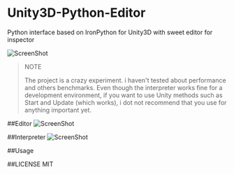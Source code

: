 Unity3D-Python-Editor
=====================

Python interface based on IronPython for Unity3D with sweet editor for inspector

![ScreenShot](http://img.pandawhale.com/94867-magic-gif-Shia-Imgur-MAH7.gif)

> NOTE
>
> The project is a crazy experiment. i haven't tested about performance and others benchmarks.
> Even though the interpreter works fine for a development environment, if you want to use Unity methods such as Start and Update (which works), 
> i dot not recommend that you use for anything important yet.


##Editor
![ScreenShot](http://i.cubeupload.com/o6dkYN.png)

##Interpreter
![ScreenShot](http://i.cubeupload.com/gFjViz.png)

##Usage


##LICENSE
MIT
